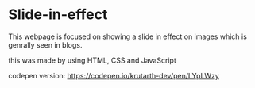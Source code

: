 # Slide-in-effect

This webpage is focused on showing a slide in effect on images which is genrally seen in blogs.

this was made by using HTML, CSS and JavaScript

codepen version: https://codepen.io/krutarth-dev/pen/LYpLWzy
